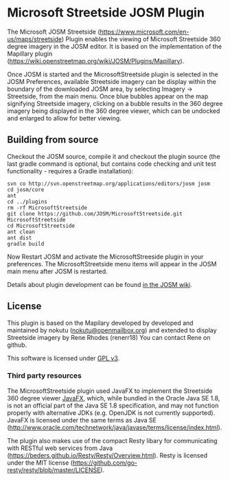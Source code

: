 Microsoft Streetside JOSM Plugin
======

The Microsoft JOSM Streetside (https://www.microsoft.com/en-us/maps/streetside) Plugin enables the viewing of Microsoft Streetside 360 degree imagery in the JOSM editor. It is based on the implementation of the Mapillary plugin (https://wiki.openstreetmap.org/wiki/JOSM/Plugins/Mapillary).

Once JOSM is started and the MicrosoftStreetside plugin is selected in the JOSM Preferences, available Streetside imagery can be display within the boundary of the downloaded JOSM area, by selecting Imagery -> Streetside, from the main menu. Once blue bubbles appear on the map signifying Streetside imagery, clicking on a bubble results in the 360 degree imagery being displayed in the 360 degree viewer, which can be undocked and enlarged to allow for better viewing.

## Building from source
Checkout the JOSM source, compile it and checkout the plugin source (the last gradle command is optional, but contains code checking and unit test functionality - requires a Gradle installation):

    svn co http://svn.openstreetmap.org/applications/editors/josm josm
    cd josm/core
    ant
    cd ../plugins
    rm -rf MicrosoftStreetside
    git clone https://github.com/JOSM/MicrosoftStreetside.git MicrosoftStreetside
    cd MicrosoftStreetside
    ant clean
    ant dist
    gradle build
    
Now Restart JOSM and activate the MicrosoftStreeside plugin in your preferences. 
The MicrosoftStreetside menu items will appear in the JOSM main menu after JOSM is
restarted.

Details about plugin development can be found [in the JOSM wiki](https://josm.openstreetmap.de/wiki/DevelopersGuide/DevelopingPlugins).

## License

This plugin is based on the Mapilary developed by developed and maintained by nokutu (nokutu@openmailbox.org) and extended to display Streetside imagery by Rene Rhodes (renerr18) You can contact Rene on github.

This software is licensed under [GPL v3](https://www.gnu.org/licenses/gpl-3.0.en.html). 

### Third party resources

The MicrosoftStreetside plugin used JavaFX to implement the Streetside 360 degree viewer [JavaFX](https://en.wikipedia.org/wiki/JavaFX), which, while bundled in the Oracle Java SE 1.8, is not an official part of the 
Java SE 1.8 specification, and may not function properly with alternative JDKs (e.g. OpenJDK is not currently supported). JavaFX is licensed under the same terms as Java SE (http://www.oracle.com/technetwork/java/javase/terms/license/index.html).

The plugin also makes use of the compact Resty libary for communicating with RESTful web services from Java (https://beders.github.io/Resty/Resty/Overview.html). Resty is licensed under the MIT license (https://github.com/go-resty/resty/blob/master/LICENSE).
